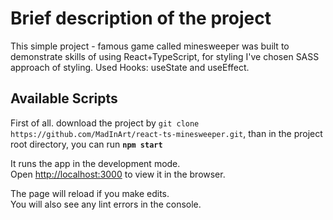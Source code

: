 # Brief description of the project

This simple project - famous game called minesweeper was built to demonstrate skills of using React+TypeScript, for styling I've chosen SASS approach of styling. Used Hooks: useState and useEffect.


## Available Scripts

First of all. download the project by `git clone https://github.com/MadInArt/react-ts-minesweeper.git`, than in the project root directory, you can run **`npm start`**

It runs the app in the development mode.\
Open [http://localhost:3000](http://localhost:3000) to view it in the browser.

The page will reload if you make edits.\
You will also see any lint errors in the console.
